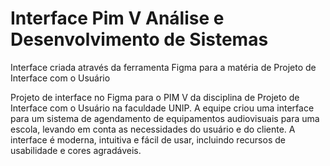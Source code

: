 # Interface Pim V Análise e Desenvolvimento de Sistemas
Interface criada através da ferramenta Figma para a matéria de Projeto de Interface com o Usuário

Projeto de interface no Figma para o PIM V da disciplina de Projeto de Interface com o Usuário na faculdade UNIP. A equipe criou uma interface para um sistema de agendamento de equipamentos audiovisuais para uma escola, levando em conta as necessidades do usuário e do cliente. A interface é moderna, intuitiva e fácil de usar, incluindo recursos de usabilidade e cores agradáveis.
